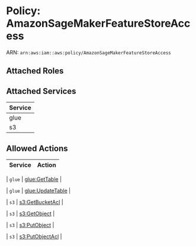 # Policy: AmazonSageMakerFeatureStoreAccess

ARN: `arn:aws:iam::aws:policy/AmazonSageMakerFeatureStoreAccess`

## Attached Roles

## Attached Services

| Service |
|---------|
| glue |
| s3 |

## Allowed Actions

| Service | Action |
|:-------:|--------|

| `glue` | [glue:GetTable](../actions.md#glue:gettable) |

| `glue` | [glue:UpdateTable](../actions.md#glue:updatetable) |

| `s3` | [s3:GetBucketAcl](../actions.md#s3:getbucketacl) |

| `s3` | [s3:GetObject](../actions.md#s3:getobject) |

| `s3` | [s3:PutObject](../actions.md#s3:putobject) |

| `s3` | [s3:PutObjectAcl](../actions.md#s3:putobjectacl) |
